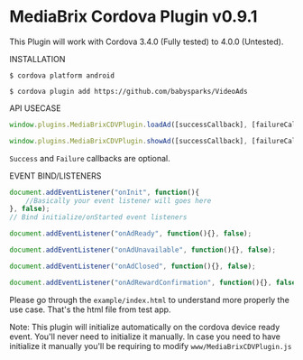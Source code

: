 # MediaBrix Cordova Plugin v0.9.1

  This Plugin will work with Cordova 3.4.0 (Fully tested) to 4.0.0 (Untested).

  
  INSTALLATION
  
  `$ cordova platform android`
  
  `$ cordova plugin add https://github.com/babysparks/VideoAds`
  
  
  API USECASE
  
  ```javascript
  window.plugins.MediaBrixCDVPlugin.loadAd([successCallback], [failureCallback]);
  ```
  
  ```javascript
  window.plugins.MediaBrixCDVPlugin.showAd([successCallback], [failureCallback]);
  ```
  
  `Success` and `Failure` callbacks are optional.
  
  EVENT BIND/LISTENERS
  
  ```javascript
  document.addEventListener("onInit", function(){
      //Basically your event listener will goes here
  }, false); 
  // Bind initialize/onStarted event listeners
  ```
  
  ```javascript
  document.addEventListener("onAdReady", function(){}, false);
  ```
   
  ```javascript
  document.addEventListener("onAdUnavailable", function(){}, false);
  ```
    
  ```javascript
  document.addEventListener("onAdClosed", function(){}, false);
  ```
  
  ```javascript
  document.addEventListener("onAdRewardConfirmation", function(){}, false);
  ```
  
  
  
  
 Please go through the `example/index.html` to understand more properly the use case. That's the html file from test app.
  
  
  

  Note: This plugin will initialize automatically on the cordova device ready event. You'll never need to initialize it manually.
  In case you need to have initialize it manually you'll be requiring to modify `www/MediaBrixCDVPlugin.js`
